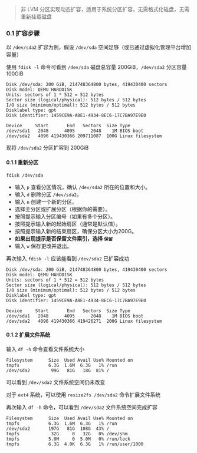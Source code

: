> 非 LVM 分区实现动态扩容，适用于系统分区扩容，无需格式化磁盘，无需重新挂载磁盘

### 0.1 扩容步骤

以 `/dev/sda2` 扩容为例，假设 `/dev/sda` 空间足够（或已通过虚拟化管理平台增加容量）

使用 `fdisk -l` 命令可看到 `/dev/sda` 磁盘总容量 200GiB，`/dev/sda2` 分区容量 100GiB

```
Disk /dev/sda: 200 GiB, 214748364800 bytes, 419430400 sectors
Disk model: QEMU HARDDISK
Units: sectors of 1 * 512 = 512 bytes
Sector size (logical/physical): 512 bytes / 512 bytes
I/O size (minimum/optimal): 512 bytes / 512 bytes
Disklabel type: gpt
Disk identifier: 1459CE9A-A8E1-4934-8EC6-17C7BA97E9E0

Device     Start       End   Sectors  Size Type
/dev/sda1   2048      4095      2048    1M BIOS boot
/dev/sda2   4096 419430366 209711087  100G Linux filesystem
```

现将 `/dev/sda2` 分区扩容到 200GiB

#### 0.1.1 重新分区

```
fdisk /dev/sda
```

- 输入 `p` 查看分区情况，确认 `/dev/sda2` 所在的位置和大小。
- 输入 `d` 删除分区 `/dev/sda2`。
- 输入 `n` 创建一个新的分区。
- 选择主分区或扩展分区（根据你的需要）。
- 按照提示输入分区编号（如果有多个分区）。
- 按照提示输入新的起始扇区（通常是默认值）。
- 按照提示输入新的结束扇区，确保分区大小为200G。
- **如果出现提示是否保留文件索引，选择 `保留`**
- 输入 `w` 保存更改并退出。

再次输入 `fdisk -l` 应该能看到 `/dev/sda2` 已扩容成功

```
Disk /dev/sda: 200 GiB, 214748364800 bytes, 419430400 sectors
Disk model: QEMU HARDDISK
Units: sectors of 1 * 512 = 512 bytes
Sector size (logical/physical): 512 bytes / 512 bytes
I/O size (minimum/optimal): 512 bytes / 512 bytes
Disklabel type: gpt
Disk identifier: 1459CE9A-A8E1-4934-8EC6-17C7BA97E9E0

Device     Start       End   Sectors  Size Type
/dev/sda1   2048      4095      2048    1M BIOS boot
/dev/sda2   4096 419430366 419426271  200G Linux filesystem
```

#### 0.1.2 扩展文件系统

输入 `df -h` 命令查看文件系统大小

```
Filesystem      Size  Used Avail Use% Mounted on
tmpfs           6.3G  1.6M  6.3G   1% /run
/dev/sda2        99G   81G   18G  81% /
```

可以看到 `/dev/sda2` 文件系统空间仍未改变

对于 `ext4` 系统，可以使用 `resize2fs /dev/sda2` 命令扩展文件系统

再次输入 `df -h` 命令，可以看到 `/dev/sda2` 文件系统空间完成扩容

```
Filesystem      Size  Used Avail Use% Mounted on
tmpfs           6.3G  1.6M  6.3G   1% /run
/dev/sda2       197G   81G  108G  43% /
tmpfs            32G     0   32G   0% /dev/shm
tmpfs           5.0M     0  5.0M   0% /run/lock
tmpfs           6.3G  4.0K  6.3G   1% /run/user/1000
```
